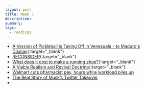 ```yaml
---
layout: post
title: Week 3
description:
summary:
tags:
  - readings
---
```


- [A Version of Pickleball is Taking Off in Venezuela - to Maduro's Dismay](https://www.bloomberg.com/news/features/2023-08-25/padel-why-maduro-is-cracking-down-on-venezuela-s-hottest-new-racket-sport){:target="\_blank"}
- [RECONSIDER](https://m.signalvnoise.com/reconsider/){:target="\_blank"}
- [What does it cost to make a running shoe?](https://www.solereview.com/what-does-it-cost-to-make-a-running-shoe/){:target="\_blank"}
- [A Viable Realism and Revival Doctrine](https://www.theamericanconservative.com/a-viable-realism-and-revival-doctrine/){:target="\_blank"}
- [Walmart cuts pharmacist pay, hours while workload piles up](https://www.reuters.com/business/healthcare-pharmaceuticals/walmart-cuts-pharmacist-pay-hours-while-workload-piles-up-2023-08-29/)
- [The Real Story of Musk’s Twitter Takeover](https://www.wsj.com/tech/elon-musk-twitter-x-takeover-walter-isaacson-5f553fa)
-
